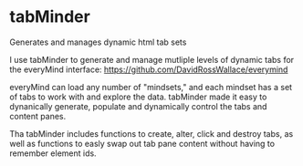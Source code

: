 # tabMinder
Generates and manages dynamic html tab sets

I use tabMinder to generate and manage mutliple levels of dynamic tabs for the everyMind interface: https://github.com/DavidRossWallace/everymind

everyMind can load any number of "mindsets," and each mindset has a set of tabs to work with and explore the data. tabMinder made it easy to dynanically generate, populate and dynamically control the tabs and content panes.

Tha tabMinder includes functions to create, alter, click and destroy tabs, as well as functions to easly swap out tab pane content without having to remember element ids.


